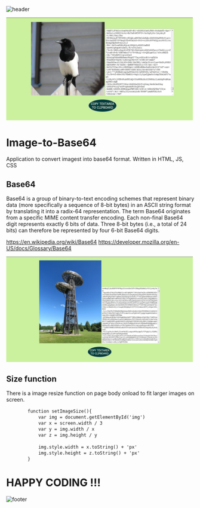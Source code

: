 ![header](https://capsule-render.vercel.app/api?type=slice&color=auto&height=130&section=header&text=Base64&fontSize=30&fontAlign=80)

<img src="screen1.jpg" width="500px">

# Image-to-Base64
Application to convert imagest into base64 format. Written in HTML, JS, CSS

## Base64
Base64 is a group of binary-to-text encoding schemes that represent binary data (more specifically a sequence of 8-bit bytes) in an ASCII string format by translating it into a radix-64 representation. The term Base64 originates from a specific MIME content transfer encoding. Each non-final Base64 digit represents exactly 6 bits of data. Three 8-bit bytes (i.e., a total of 24 bits) can therefore be represented by four 6-bit Base64 digits. 

https://en.wikipedia.org/wiki/Base64
https://developer.mozilla.org/en-US/docs/Glossary/Base64

<img src="screen2.jpg" width="500px">

## Size function
There is a image resize function on page body onload to fit larger images on screen.

```
        function setImageSize(){
            var img = document.getElementById('img')
            var x = screen.width / 3
            var y = img.width / x
            var z = img.height / y

            img.style.width = x.toString() + 'px'
            img.style.height = z.toString() + 'px'
        }
```

# HAPPY CODING !!!

![footer](https://capsule-render.vercel.app/api?type=slice&color=auto&height=130&section=footer)
